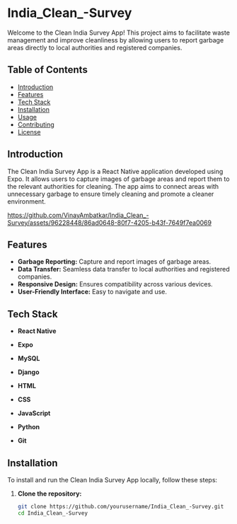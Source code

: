 # India_Clean_-Survey

Welcome to the Clean India Survey App! This project aims to facilitate waste management and improve cleanliness by allowing users to report garbage areas directly to local authorities and registered companies.

## Table of Contents

- [Introduction](#introduction)
- [Features](#features)
- [Tech Stack](#tech-stack)
- [Installation](#installation)
- [Usage](#usage)
- [Contributing](#contributing)
- [License](#license)

## Introduction

The Clean India Survey App is a React Native application developed using Expo. It allows users to capture images of garbage areas and report them to the relevant authorities for cleaning. The app aims to connect areas with unnecessary garbage to ensure timely cleaning and promote a cleaner environment.


https://github.com/VinayAmbatkar/India_Clean_-Survey/assets/96228448/86ad0648-80f7-4205-b43f-7649f7ea0069
## Features

- **Garbage Reporting:** Capture and report images of garbage areas.
- **Data Transfer:** Seamless data transfer to local authorities and registered companies.
- **Responsive Design:** Ensures compatibility across various devices.
- **User-Friendly Interface:** Easy to navigate and use.

## Tech Stack

- **React Native**
- **Expo**
- **MySQL** 
- **Django**




- **HTML**
- **CSS**
- **JavaScript**
- **Python**
- **Git**

## Installation

To install and run the Clean India Survey App locally, follow these steps:

1. **Clone the repository:**
   ```bash
   git clone https://github.com/yourusername/India_Clean_-Survey.git
   cd India_Clean_-Survey
